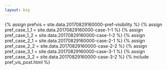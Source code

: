 ```yaml
---
layout: big
---
```

{% assign prefvis = site.data.20170829160000-pref-visibility %}
{% assign pref_case_1_1 = site.data.20170829160000-case-1-1 %}
{% assign pref_case_1_2 = site.data.20170829160000-case-1-2 %}
{% assign pref_case_2_1 = site.data.20170829160000-case-2-1 %}
{% assign pref_case_2_2 = site.data.20170829160000-case-2-2 %}
{% assign pref_case_3_1 = site.data.20170829160000-case-3-1 %}
{% assign pref_case_3_2 = site.data.20170829160000-case-3-2 %}
{% include pref_vis_post.html %}
